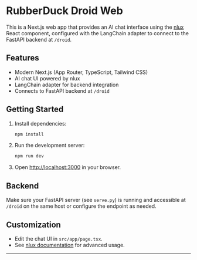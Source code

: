 # RubberDuck Droid Web

This is a Next.js web app that provides an AI chat interface using the [nlux](https://docs.nlkit.com/nlux) React component, configured with the LangChain adapter to connect to the FastAPI backend at `/droid`.

## Features
- Modern Next.js (App Router, TypeScript, Tailwind CSS)
- AI chat UI powered by nlux
- LangChain adapter for backend integration
- Connects to FastAPI backend at `/droid`

## Getting Started

1. Install dependencies:
   ```bash
   npm install
   ```
2. Run the development server:
   ```bash
   npm run dev
   ```
3. Open [http://localhost:3000](http://localhost:3000) in your browser.

## Backend
Make sure your FastAPI server (see `serve.py`) is running and accessible at `/droid` on the same host or configure the endpoint as needed.

## Customization
- Edit the chat UI in `src/app/page.tsx`.
- See [nlux documentation](https://docs.nlkit.com/nlux) for advanced usage.

---
